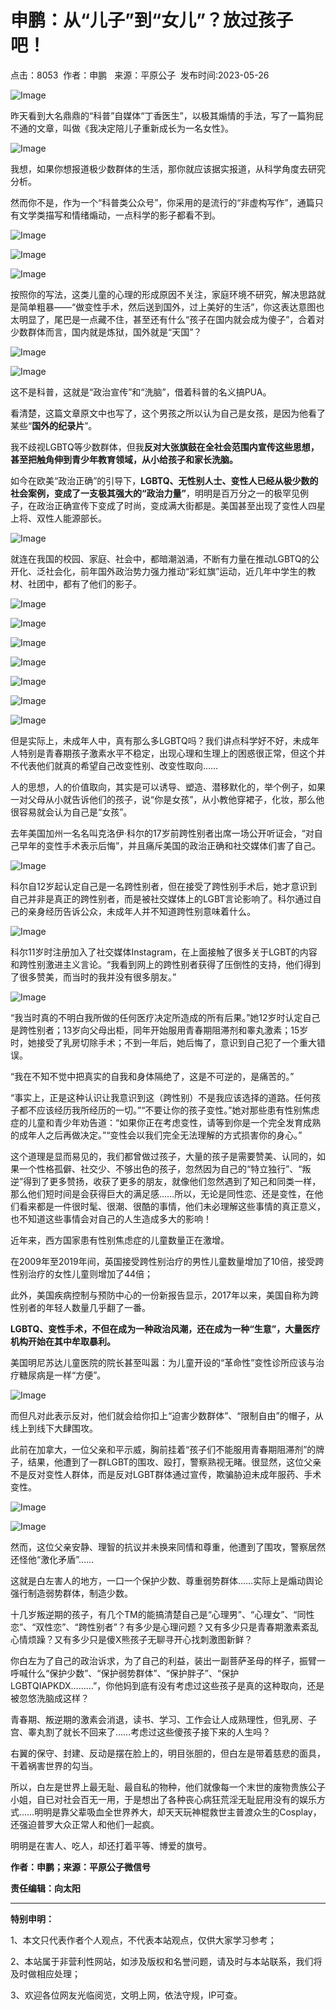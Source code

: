 # 申鹏：从“儿子”到“女儿”？放过孩子吧！

点击：8053  作者：申鹏   来源：平原公子  发布时间:2023-05-26

![Image](https://www.dfile/ssjj/guojipinglun/2023-05-26/73652d3324fd6d955c4152574e946526.jpg)

昨天看到大名鼎鼎的“科普”自媒体“丁香医生”，以极其煽情的手法，写了一篇狗屁不通的文章，叫做《我决定陪儿子重新成长为一名女性》。

![Image](https://www.dfile/ssjj/guojipinglun/2023-05-26/9e04fbccdc10fea2a6f7ce4f95c45ac6.jpg)

我想，如果你想报道极少数群体的生活，那你就应该据实报道，从科学角度去研究分析。

然而你不是，作为一个“科普类公众号”，你采用的是流行的“非虚构写作”，通篇只有文学类描写和情绪煽动，一点科学的影子都看不到。

![Image](https://www.dfile/ssjj/guojipinglun/2023-05-26/b555400920e08bc826879ce2d93ec1db.jpg)

![Image](https://www.dfile/ssjj/guojipinglun/2023-05-26/2d07015ff3635b129e430acbb97d9124.jpg)

![Image](https://www.dfile/ssjj/guojipinglun/2023-05-26/8520baf12081baa3e862c5d411f6ae55.jpg)

按照你的写法，这类儿童的心理的形成原因不关注，家庭环境不研究，解决思路就是简单粗暴——“做变性手术，然后送到国外，过上美好的生活”，你这表达意图也太明显了，尾巴是一点藏不住，甚至还有什么“孩子在国内就会成为傻子”，合着对少数群体而言，国内就是炼狱，国外就是“天国”？

![Image](https://www.dfile/ssjj/guojipinglun/2023-05-26/056319449e2187293357cc25f8a34056.jpg)

![Image](https://www.dfile/ssjj/guojipinglun/2023-05-26/44090d1bc5b67df33a4f3e6e3343dc94.jpg)

这不是科普，这就是“政治宣传”和“洗脑”，借着科普的名义搞PUA。

看清楚，这篇文章原文中也写了，这个男孩之所以认为自己是女孩，是因为他看了某些“**国外的纪录片**”。

我不歧视LGBTQ等少数群体，但我**反对大张旗鼓在全社会范围内宣传这些思想，甚至把触角伸到青少年教育领域，从小给孩子和家长洗脑。**

如今在欧美“政治正确”的引导下，**LGBTQ、无性别人士、变性人已经从极少数的社会案例，变成了一支极其强大的“政治力量”**，明明是百万分之一的极罕见例子，在政治正确宣传下变成了时尚，变成满大街都是。美国甚至出现了变性人四星上将、双性人能源部长。

![Image](https://www.dfile/ssjj/guojipinglun/2023-05-26/24373ee5603fa2173794b4c40e9a5e6e.jpg)

就连在我国的校园、家庭、社会中，都暗潮汹涌，不断有力量在推动LGBTQ的公开化、泛社会化，前年国外政治势力强力推动“彩虹旗”运动，近几年中学生的教材、社团中，都有了他们的影子。

![Image](https://www.dfile/ssjj/guojipinglun/2023-05-26/86a6322eb09b34ea1d4a68f36613e742.jpg)

![Image](https://www.dfile/ssjj/guojipinglun/2023-05-26/6fa93c68ea0d47d1b9c426e50ff56ef2.jpg)

![Image](https://www.dfile/ssjj/guojipinglun/2023-05-26/c4719a0afa61fdf04072773faf08cb2f.jpg)

![Image](https://www.dfile/ssjj/guojipinglun/2023-05-26/87ae1c74f67d9ba806ce8b1f90837222.jpg)

![Image](https://www.dfile/ssjj/guojipinglun/2023-05-26/66ab406aecfb0d4e6a8befca1fcfd101.jpg)

![Image](https://www.dfile/ssjj/guojipinglun/2023-05-26/2a74245d7c8a5dd94979ff449379f953.jpg)

![Image](https://www.dfile/ssjj/guojipinglun/2023-05-26/b253ea80cdfc53fd24ee6d0512abf890.jpg)

但是实际上，未成年人中，真有那么多LGBTQ吗？我们讲点科学好不好，未成年人特别是青春期孩子激素水平不稳定，出现心理和生理上的困惑很正常，但这个并不代表他们就真的希望自己改变性别、改变性取向……

人的思想，人的价值取向，其实是可以诱导、塑造、潜移默化的，举个例子，如果一对父母从小就告诉他们的孩子，说“你是女孩”，从小教他穿裙子，化妆，那么他很容易就会认为自己是“女孩”。

去年美国加州一名名叫克洛伊·科尔的17岁前跨性别者出席一场公开听证会，“对自己早年的变性手术表示后悔”，并且痛斥美国的政治正确和社交媒体们害了自己。

![Image](https://www.dfile/ssjj/guojipinglun/2023-05-26/733be179505ac336fe963ec4031d3e38.jpg)

科尔自12岁起认定自己是一名跨性别者，但在接受了跨性别手术后，她才意识到自己并非是真正的跨性别者，而是被社交媒体上的LGBT言论影响了。科尔通过自己的亲身经历告诉公众，未成年人并不知道跨性别意味着什么。

![Image](https://www.dfile/ssjj/guojipinglun/2023-05-26/575d57f661298dbc2d09a255189d92e8.jpg)

科尔11岁时注册加入了社交媒体Instagram，在上面接触了很多关于LGBT的内容和跨性别激进主义言论。“我看到网上的跨性别者获得了压倒性的支持，他们得到了很多赞美，而当时的我并没有很多朋友。”

![Image](https://www.dfile/ssjj/guojipinglun/2023-05-26/ca68dbc16cb9ce21f754876703b7b760.jpg)

“我当时真的不明白我所做的任何医疗决定所造成的所有后果。”她12岁时认定自己是跨性别者；13岁向父母出柜，同年开始服用青春期阻滞剂和睾丸激素；15岁时，她接受了乳房切除手术；不到一年后，她后悔了，意识到自己犯了一个重大错误。

“我在不知不觉中把真实的自我和身体隔绝了，这是不可逆的，是痛苦的。”

“事实上，正是这种认识让我意识到这（跨性别）不是我应该选择的道路。任何孩子都不应该经历我所经历的一切。”“不要让你的孩子变性。”她对那些患有性别焦虑症的儿童和青少年劝告道：“如果你正在考虑变性，请等到你是一个完全发育成熟的成年人之后再做决定。”“变性会以我们完全无法理解的方式损害你的身心。”

这个道理是显而易见的，我们都曾做过孩子，大量的孩子是需要赞美、认同的，如果一个性格孤僻、社交少、不够出色的孩子，忽然因为自己的“特立独行”、“叛逆”得到了更多赞扬，收获了更多的朋友，就像他们忽然遇到了知己和同类一样，那么他们短时间是会获得巨大的满足感……所以，无论是同性恋、还是变性，在他们看来都是一件很时髦、很潮、很酷的事情，他们未必理解这些事情的真正意义，也不知道这些事情会对自己的人生造成多大的影响！

近年来，西方国家患有性别焦虑症的儿童数量正在激增。

在2009年至2019年间，英国接受跨性别治疗的男性儿童数量增加了10倍，接受跨性别治疗的女性儿童则增加了44倍；

此外，美国疾病控制与预防中心的一份新报告显示，2017年以来，美国自称为跨性别者的年轻人数量几乎翻了一番。

**LGBTQ、变性手术，不但在成为一种政治风潮，还在成为一种“生意”，大量医疗机构开始在其中牟取暴利。**

美国明尼苏达儿童医院的院长甚至叫嚣：为儿童开设的“革命性”变性诊所应该与治疗糖尿病是一样“方便”。

![Image](https://www.dfile/ssjj/guojipinglun/2023-05-26/11fd99cde5d3c4458e50fd99639fafd2.jpg)

而但凡对此表示反对，他们就会给你扣上“迫害少数群体”、“限制自由”的帽子，从线上到线下大肆围攻。

此前在加拿大，一位父亲和平示威，胸前挂着“孩子们不能服用青春期阻滞剂”的牌子，结果，他遭到了一群LGBT的围攻、殴打，警察熟视无睹。很显然，这位父亲不是反对变性人群体，而是反对LGBT群体通过宣传，欺骗胁迫未成年服药、手术变性。

![Image](https://www.dfile/ssjj/guojipinglun/2023-05-26/d62148418a6e68c955f5650ed6f6ccc1.jpg)

![Image](https://www.dfile/ssjj/guojipinglun/2023-05-26/67bee3d7f72bda27fda3c15fc52f376c.jpg)

然而，这位父亲安静、理智的抗议并未换来同情和尊重，他遭到了围攻，警察居然还怪他“激化矛盾”……

这就是白左害人的地方，一口一个保护少数、尊重弱势群体……实际上是煽动舆论强行制造弱势群体，制造少数。

十几岁叛逆期的孩子，有几个TM的能搞清楚自己是“心理男”、“心理女”、“同性恋”、“双性恋”、“跨性别者”？有多少是心理问题？又有多少只是青春期激素紊乱心情烦躁？又有多少只是傻X熊孩子无聊寻开心找刺激图新鲜？

你白左为了自己的政治诉求，为了自己的利益，装出一副菩萨圣母的样子，振臂一呼喊什么“保护少数”、“保护弱势群体”、“保护胖子”、“保护LGBTQIAPKDX………”，你他妈到底有没有考虑过这些孩子是真的这种取向，还是被忽悠洗脑成这样？

青春期、叛逆期的激素会消退，读书、学习、工作会让人成熟理性，但乳房、子宫、睾丸割了就长不回来了……考虑过这些傻孩子接下来的人生吗？

右翼的保守、封建、反动是摆在脸上的，明目张胆的，但白左是带着慈悲的面具，干着祸害世界的勾当。

所以，白左是世界上最无耻、最自私的物种，他们就像每一个末世的废物贵族公子小姐，自已对社会百无一用，于是想出了各种丧心病狂荒淫无耻屁用没有的娱乐方式……明明是靠父辈吸血全世界养大，却天天玩神棍救世主普渡众生的Cosplay，还强迫普罗大众正常人和他们一起疯。

明明是在害人、吃人，却还打着平等、博爱的旗号。

**作者：申鹏；来源：平原公子微信号**

**责任编辑：向太阳**

---

**特别申明：**

1、本文只代表作者个人观点，不代表本站观点，仅供大家学习参考；

2、本站属于非营利性网站，如涉及版权和名誉问题，请及时与本站联系，我们将及时做相应处理；

3、欢迎各位网友光临阅览，文明上网，依法守规，IP可查。